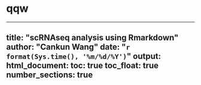 # qqw
---
  title: "scRNAseq analysis using Rmarkdown"
author: "Cankun Wang"
date: "`r format(Sys.time(), '%m/%d/%Y')`"
output: 
  html_document:
  toc: true
toc_float: true
number_sections: true
---
